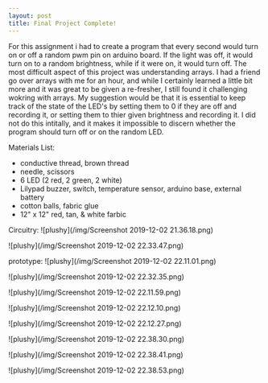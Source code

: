 ```yaml
---
layout: post
title: Final Project Complete! 
---
```


For this assignment i had to create a program that every second would turn on or off a random pwm pin on arduino board. If the light was off, it would turn on to a random brightness, while if it were on, it would turn off. The most difficult aspect of this project was understanding arrays. I had a friend go over arrays with me for an hour, and while I certainly learned a little bit more and it was great to be given a re-fresher, I still found it challenging wokring with arrays. My suggestion would be that it is essential to keep track of the state of the LED's by setting them to 0 if they are off and recording it, or setting them to thier given brightness and recording it. I did not do this intitally, and it makes it impossible to discern whether the program should turn off or on the random LED.

Materials List:
- conductive thread, brown thread
- needle, scissors
- 6 LED (2 red, 2 green, 2 white)
- Lilypad buzzer, switch, temperature sensor, arduino base, external battery
- cotton balls, fabric glue
- 12" x 12" red, tan, & white farbic



Circuitry:
![plushy](/img/Screenshot 2019-12-02 21.36.18.png)

![plushy](/img/Screenshot 2019-12-02 22.33.47.png)

prototype:
![plushy](/img/Screenshot 2019-12-02 22.11.01.png)

![plushy](/img/Screenshot 2019-12-02 22.32.35.png)

![plushy](/img/Screenshot 2019-12-02 22.11.59.png)

![plushy](/img/Screenshot 2019-12-02 22.12.10.png)

![plushy](/img/Screenshot 2019-12-02 22.12.27.png)

![plushy](/img/Screenshot 2019-12-02 22.38.30.png)

![plushy](/img/Screenshot 2019-12-02 22.38.41.png)

![plushy](/img/Screenshot 2019-12-02 22.38.53.png)


